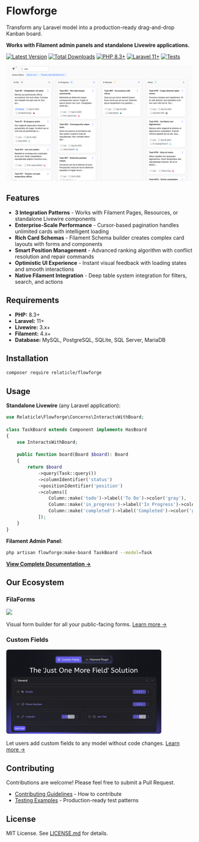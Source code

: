 # Flowforge

Transform any Laravel model into a production-ready drag-and-drop Kanban board.

**Works with Filament admin panels and standalone Livewire applications.**

[![Latest Version](https://img.shields.io/packagist/v/relaticle/flowforge.svg?style=for-the-badge)](https://packagist.org/packages/relaticle/flowforge)
[![Total Downloads](https://img.shields.io/packagist/dt/relaticle/flowforge.svg?style=for-the-badge)](https://packagist.org/packages/relaticle/flowforge)
[![PHP 8.3+](https://img.shields.io/badge/php-8.3%2B-blue.svg?style=for-the-badge)](https://php.net)
[![Laravel 11+](https://img.shields.io/badge/laravel-11%2B-red.svg?style=for-the-badge)](https://laravel.com)
[![Tests](https://img.shields.io/github/actions/workflow/status/relaticle/flowforge/run-tests.yml?branch=2.x&style=for-the-badge&label=tests)](https://github.com/relaticle/flowforge/actions)

<div align="center">
<img src="art/preview.png" alt="Flowforge Kanban Board" width="800">
</div>

## Features

- **3 Integration Patterns** - Works with Filament Pages, Resources, or standalone Livewire components
- **Enterprise-Scale Performance** - Cursor-based pagination handles unlimited cards with intelligent loading
- **Rich Card Schemas** - Filament Schema builder creates complex card layouts with forms and components  
- **Smart Position Management** - Advanced ranking algorithm with conflict resolution and repair commands
- **Optimistic UI Experience** - Instant visual feedback with loading states and smooth interactions
- **Native Filament Integration** - Deep table system integration for filters, search, and actions


## Requirements

- **PHP:** 8.3+
- **Laravel:** 11+
- **Livewire:** 3.x+
- **Filament:** 4.x+
- **Database:** MySQL, PostgreSQL, SQLite, SQL Server, MariaDB


## Installation

```bash
composer require relaticle/flowforge
```

## Usage

**Standalone Livewire** (any Laravel application):
```php
use Relaticle\Flowforge\Concerns\InteractsWithBoard;

class TaskBoard extends Component implements HasBoard
{
    use InteractsWithBoard;
    
    public function board(Board $board): Board
    {
        return $board
            ->query(Task::query())
            ->columnIdentifier('status')
            ->positionIdentifier('position')
            ->columns([
                Column::make('todo')->label('To Do')->color('gray'),
                Column::make('in_progress')->label('In Progress')->color('blue'),
                Column::make('completed')->label('Completed')->color('green'),
            ]);
    }
}
```

**Filament Admin Panel**:
```bash
php artisan flowforge:make-board TaskBoard --model=Task
```

**[View Complete Documentation →](https://relaticle.github.io/flowforge/)**

## Our Ecosystem

### FilaForms
[<img src="https://filaforms.app/img/og-image.png" width="419px" />](https://filaforms.app/)

Visual form builder for all your public-facing forms.
[Learn more →](https://filaforms.app)

### Custom Fields
[<img src="https://github.com/Relaticle/custom-fields/raw/2.x/art/preview.png" width="419px" />](https://custom-fields.relaticle.com)

Let users add custom fields to any model without code changes.
[Learn more →](https://custom-fields.relaticle.com/v2/introduction)

## Contributing

Contributions are welcome! Please feel free to submit a Pull Request.

- [Contributing Guidelines](.github/CONTRIBUTING.md) - How to contribute
- [Testing Examples](tests/Feature/) - Production-ready test patterns

## License

MIT License. See [LICENSE.md](LICENSE.md) for details.
